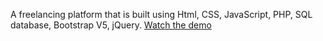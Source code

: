 A freelancing platform that is built using Html, CSS, JavaScript, PHP, SQL database, Bootstrap V5, jQuery.  [Watch the demo](https://youtu.be/PN0mgFHmdnI)
